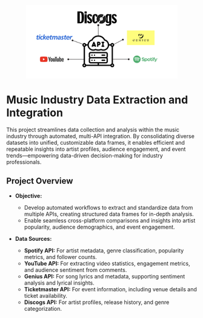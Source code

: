 <img src="Assets/multi_api.png" alt="APIs" width="400" style="display: block; margin: 10px auto 20px auto;">

# Music Industry Data Extraction and Integration

This project streamlines data collection and analysis within the music industry through automated, multi-API integration. By consolidating diverse datasets into unified, customizable data frames, it enables efficient and repeatable insights into artist profiles, audience engagement, and event trends—empowering data-driven decision-making for industry professionals.

## Project Overview

- **Objective:**
  - Develop automated workflows to extract and standardize data from multiple APIs, creating structured data frames for in-depth analysis.
  - Enable seamless cross-platform comparisons and insights into artist popularity, audience demographics, and event engagement.
  
- **Data Sources:**
  - **Spotify API:** For artist metadata, genre classification, popularity metrics, and follower counts.
  - **YouTube API:** For extracting video statistics, engagement metrics, and audience sentiment from comments.
  - **Genius API:** For song lyrics and metadata, supporting sentiment analysis and lyrical insights.
  - **Ticketmaster API:** For event information, including venue details and ticket availability.
  - **Discogs API:** For artist profiles, release history, and genre categorization.
